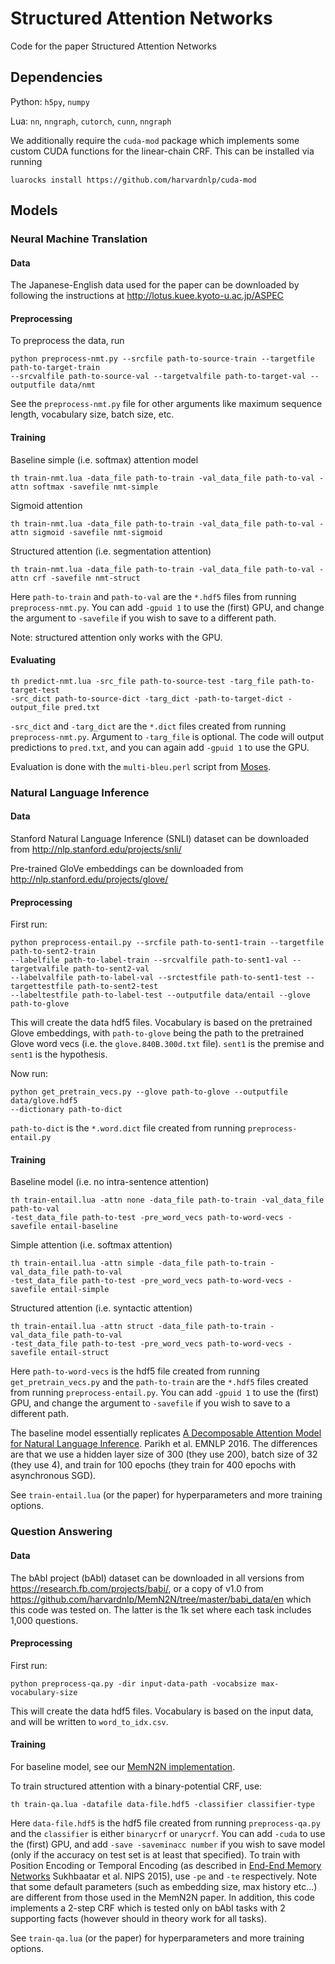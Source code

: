 # Structured Attention Networks

Code for the paper Structured Attention Networks

## Dependencies
Python: `h5py`, `numpy`

Lua: `nn`, `nngraph`, `cutorch`, `cunn`, `nngraph`

We additionally require the `cuda-mod` package which implements some custom
CUDA functions for the linear-chain CRF. This can be installed via running

```
luarocks install https://github.com/harvardnlp/cuda-mod
```

## Models
### Neural Machine Translation

#### Data
The Japanese-English data used for the paper can be downloaded by following the instructions at http://lotus.kuee.kyoto-u.ac.jp/ASPEC

#### Preprocessing
To preprocess the data, run
```
python preprocess-nmt.py --srcfile path-to-source-train --targetfile path-to-target-train
--srcvalfile path-to-source-val --targetvalfile path-to-target-val --outputfile data/nmt
```

See the `preprocess-nmt.py` file for other arguments like maximum sequence length, vocabulary size,
batch size, etc.

#### Training
Baseline simple (i.e. softmax) attention model
```
th train-nmt.lua -data_file path-to-train -val_data_file path-to-val -attn softmax -savefile nmt-simple
```
Sigmoid attention
```
th train-nmt.lua -data_file path-to-train -val_data_file path-to-val -attn sigmoid -savefile nmt-sigmoid
```
Structured attention (i.e. segmentation attention)
```
th train-nmt.lua -data_file path-to-train -val_data_file path-to-val -attn crf -savefile nmt-struct
```
Here `path-to-train` and `path-to-val` are the `*.hdf5` files from running `preprocess-nmt.py`.
You can add `-gpuid 1` to use the (first) GPU, and change the argument to `-savefile` if you
wish to save to a different path.

Note: structured attention only works with the GPU.

#### Evaluating
```
th predict-nmt.lua -src_file path-to-source-test -targ_file path-to-target-test
-src_dict path-to-source-dict -targ_dict -path-to-target-dict -output_file pred.txt
```
`-src_dict` and `-targ_dict` are the `*.dict` files created from running `preprocess-nmt.py`.
Argument to `-targ_file` is optional. The code will output predictions to `pred.txt`, and
you can again add `-gpuid 1` to use the GPU.

Evaluation is done with the `multi-bleu.perl` script from [Moses](https://github.com/moses-smt/mosesdecoder).

### Natural Language Inference

#### Data
Stanford Natural Language Inference (SNLI) dataset can be downloaded from http://nlp.stanford.edu/projects/snli/

Pre-trained GloVe embeddings can be downloaded from http://nlp.stanford.edu/projects/glove/

#### Preprocessing

First run:
```
python preprocess-entail.py --srcfile path-to-sent1-train --targetfile path-to-sent2-train
--labelfile path-to-label-train --srcvalfile path-to-sent1-val --targetvalfile path-to-sent2-val
--labelvalfile path-to-label-val --srctestfile path-to-sent1-test --targettestfile path-to-sent2-test
--labeltestfile path-to-label-test --outputfile data/entail --glove path-to-glove
```

This will create the data hdf5 files. Vocabulary is based on the pretrained Glove embeddings,
with `path-to-glove` being the path to the pretrained Glove word vecs (i.e. the `glove.840B.300d.txt`
file). `sent1` is the premise and `sent1` is the hypothesis.

Now run:
```
python get_pretrain_vecs.py --glove path-to-glove --outputfile data/glove.hdf5
--dictionary path-to-dict
```
`path-to-dict` is the `*.word.dict` file created from running `preprocess-entail.py`

#### Training
Baseline model (i.e. no intra-sentence attention)
```
th train-entail.lua -attn none -data_file path-to-train -val_data_file path-to-val
-test_data_file path-to-test -pre_word_vecs path-to-word-vecs -savefile entail-baseline
```
Simple attention (i.e. softmax attention)
```
th train-entail.lua -attn simple -data_file path-to-train -val_data_file path-to-val
-test_data_file path-to-test -pre_word_vecs path-to-word-vecs -savefile entail-simple
```
Structured attention (i.e. syntactic attention)
```
th train-entail.lua -attn struct -data_file path-to-train -val_data_file path-to-val
-test_data_file path-to-test -pre_word_vecs path-to-word-vecs -savefile entail-struct
```
Here `path-to-word-vecs` is the hdf5 file created from running `get_pretrain_vecs.py` and
the `path-to-train` are the `*.hdf5` files created from running `preprocess-entail.py`.
You can add `-gpuid 1` to use the (first) GPU, and change the argument to `-savefile` if you
wish to save to a different path.

The baseline model essentially replicates [A Decomposable Attention Model for Natural Language Inference](https://arxiv.org/abs/1606.01933). Parikh et al. EMNLP 2016.
The differences are that we use a hidden layer size of 300 (they use 200), batch size of 32 (they use 4), and train for 100 epochs (they train for 400 epochs with asynchronous SGD).

See `train-entail.lua` (or the paper) for hyperparameters and more training options.

### Question Answering

#### Data
The bAbI project (bAbI) dataset can be downloaded in all versions from https://research.fb.com/projects/babi/, or a copy of v1.0 from https://github.com/harvardnlp/MemN2N/tree/master/babi_data/en which this code was tested on. The latter is the 1k set where each task includes 1,000 questions.

#### Preprocessing

First run:
```
python preprocess-qa.py -dir input-data-path -vocabsize max-vocabulary-size
```

This will create the data hdf5 files. Vocabulary is based on the input data, and will be written to `word_to_idx.csv`. 

#### Training
For baseline model, see our [MemN2N implementation](https://github.com/harvardnlp/MemN2N).

To train structured attention with a binary-potential CRF, use:
```
th train-qa.lua -datafile data-file.hdf5 -classifier classifier-type
```
Here `data-file.hdf5` is the hdf5 file created from running `preprocess-qa.py` and
the `classifier` is either `binarycrf` or `unarycrf`. You can add `-cuda` to use the (first) GPU, and add `-save -saveminacc number` if you wish to save model (only if the accuracy on test set is at least that specified). To train with Position Encoding or Temporal Encoding (as described in [End-End Memory Networks](https://arxiv.org/pdf/1503.08895v5.pdf) Sukhbaatar et al. NIPS 2015), use `-pe` and `-te` respectively. Note that some default parameters (such as embedding size, max history etc...) are different from those used in the MemN2N paper. In addition, this code implements a 2-step CRF which is tested only on bAbI tasks with 2 supporting facts (however should in theory work for all tasks). 

See `train-qa.lua` (or the paper) for hyperparameters and more training options.
